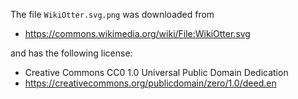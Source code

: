 The file `WikiOtter.svg.png` was downloaded from

- https://commons.wikimedia.org/wiki/File:WikiOtter.svg

and has the following license:

- Creative Commons CC0 1.0 Universal Public Domain Dedication
- https://creativecommons.org/publicdomain/zero/1.0/deed.en
